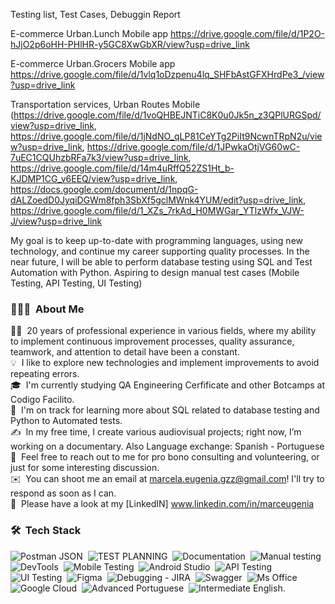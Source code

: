 
Testing list, Test Cases, Debuggin Report

E-commerce Urban.Lunch Mobile app https://drive.google.com/file/d/1P2O-hJjO2p6oHH-PHlHR-y5GC8XwGbXR/view?usp=drive_link

E-commerce Urban.Grocers Mobile app https://drive.google.com/file/d/1vlq1oDzpenu4lq_SHFbAstGFXHrdPe3_/view?usp=drive_link

Transportation services, Urban Routes Mobile (https://drive.google.com/file/d/1voQHBEJNTiC8K0u0Jk5n_z3QPlURGSpd/view?usp=drive_link, https://drive.google.com/file/d/1jNdNO_qLP81CeYTg2PiIt9NcwnTRpN2u/view?usp=drive_link, https://drive.google.com/file/d/1JPwkaOtjVG60wC-7uEC1CQUhzbRFa7k3/view?usp=drive_link, https://drive.google.com/file/d/14m4uRffQ52ZS1Ht_b-KJDMP1CG_v6EEQ/view?usp=drive_link, https://docs.google.com/document/d/1npqG-dALZoedD0JyqiDGWm8fph3SbXf5gclMWnk4YUM/edit?usp=drive_link, https://drive.google.com/file/d/1_XZs_7rkAd_H0MWGar_YTlzWfx_VJW-J/view?usp=drive_link

My goal is to keep up-to-date with programming languages, using new technology, and continue my career supporting quality processes. In the near future, I will be able to perform database testing using SQL and Test Automation with Python. Aspiring to design manual test cases (Mobile Testing, API Testing, UI Testing)

<!-- ## 👋&nbsp;Hey there! I'm Aditya Kanoi -->

### 👨🏻‍💻 &nbsp;About Me

👨‍💻 &nbsp;20 years of professional experience in various fields, where my ability to implement continuous improvement processes, quality assurance, teamwork, and attention to detail have been a constant.\
💡 &nbsp;I like to explore new technologies and implement improvements to avoid repeating errors.\
🎓 &nbsp;I'm currently studying QA Engineering Cerfificate and other Botcamps at Codigo Facilito.\
🌱 &nbsp;I'm on track for learning more about SQL related to database testing and Python to Automated tests.\
✍️ &nbsp;In my free time, I create various audiovisual projects; right now, I’m working on a documentary. Also Language exchange: Spanish - Portuguese\
💬 &nbsp;Feel free to reach out to me for pro bono consulting and volunteering, or just for some interesting discussion.\
✉️ &nbsp;You can shoot me an email at marcela.eugenia.gzz@gmail.com! I'll try to respond as soon as I can.\
📄 &nbsp;Please have a look at my [LinkedIN] www.linkedin.com/in/marceugenia

### 🛠 &nbsp;Tech Stack

![Postman JSON](https://img.shields.io/badge/postman%20json-3670A0?style=for-the-badge&logoColor=ffdd54)&nbsp;
![TEST PLANNING](https://img.shields.io/badge/Test%20Planning-%23323330.svg?style=for-the-badge&logoColor=%23F7DF1E)&nbsp;
![Documentation](https://img.shields.io/badge/Manaul%20Testing-%23ED8B00.svg?style=for-the-badge&logoColor=white)&nbsp;
![Manual testing](https://img.shields.io/badge/Documentation-%2300599C.svg?style=for-the-badge&logoColor=white)&nbsp;
![DevTools](https://img.shields.io/badge/devtools-%2300599C.svg?style=for-the-badge&logoColor=white)&nbsp;
![Mobile Testing](https://img.shields.io/badge/Mobile%20Testing-%23563D7C.svg?style=for-the-badge&logoColor=white)&nbsp;
![Android Studio](https://img.shields.io/badge/AndroidStudio-%23E34F26.svg?style=for-the-badge&logoColor=white)&nbsp;
![API Testing](https://img.shields.io/badge/Api%20Testing-%231572B6.svg?style=for-the-badge&logoColor=white)&nbsp;
![UI Testing](https://img.shields.io/badge/UI%20Testing-000?style=for-the-badge&)&nbsp;
![Figma](https://img.shields.io/badge/Figma-%236DB33F.svg?style=for-the-badge&logoColor=white)&nbsp;
![Debugging - JIRA](https://img.shields.io/badge/Debugging%20JIRA-%2335495e.svg?style=for-the-badge&logoColor=%234FC08D)&nbsp;
![Swagger](https://img.shields.io/badge/-Swagger-%23Clojure?style=for-the-badge&logoColor=white)&nbsp;
![Ms Office](https://img.shields.io/badge/Ms%20Office-FF6C37?style=for-the-badge&logoColor=white)&nbsp;
![Google Cloud](https://img.shields.io/badge/GoogleCloud-%234285F4.svg?style=for-the-badge&logoColor=white)&nbsp;
![Advanced Portuguese](https://img.shields.io/badge/Advanced%20Portuguese-%23F24E1E.svg?style=for-the-badge&logoColor=white)&nbsp;
![Intermediate English.](https://img.shields.io/badge/Intermediate%20English-%23000000.svg?style=for-the-badge&logoColor=white)&nbsp;

